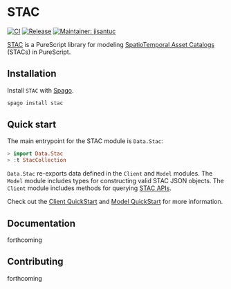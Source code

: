 # STAC

[![CI](https://github.com/jisantuc/purescript-stac/workflows/ci/badge.svg?branch=main)](https://github.com/jisantuc/purescript-stac/actions?query=workflow%3Aci+branch%3Amain)
[![Release](http://img.shields.io/github/release/jisantuc/purescript-stac.svg)](https://github.com/jisantuc/purescript-stac/releases)
[![Maintainer: jisantuc](https://img.shields.io/badge/maintainer-jisantuc-teal.svg)](http://github.com/jisantuc)

[STAC](github.com/jisantuc/purescript-stac) is a PureScript library for modeling [SpatioTemporal Asset Catalogs](https://stacspec.org/) (STACs) in PureScript.

## Installation

Install `STAC` with [Spago](https://github.com/purescript/spago).

```sh
spago install stac
```

## Quick start

The main entrypoint for the STAC module is `Data.Stac`:

```purescript
> import Data.Stac
> :t StacCollection
```

`Data.Stac` re-exports data defined in the `Client` and `Model` modules. The `Model` module includes types for constructing valid STAC JSON objects. The `Client` module includes methods for querying [STAC APIs](https://github.com/radiantearth/stac-api-spec).

Check out the [Client QuickStart](./src/Client/README.md#QuickStart) and [Model QuickStart](./src/Model/README.md#QuickStart) for more information.

## Documentation

forthcoming

## Contributing

forthcoming